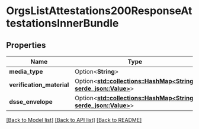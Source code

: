 # OrgsListAttestations200ResponseAttestationsInnerBundle

## Properties

Name | Type | Description | Notes
------------ | ------------- | ------------- | -------------
**media_type** | Option<**String**> |  | [optional]
**verification_material** | Option<[**std::collections::HashMap<String, serde_json::Value>**](serde_json::Value.md)> |  | [optional]
**dsse_envelope** | Option<[**std::collections::HashMap<String, serde_json::Value>**](serde_json::Value.md)> |  | [optional]

[[Back to Model list]](../README.md#documentation-for-models) [[Back to API list]](../README.md#documentation-for-api-endpoints) [[Back to README]](../README.md)


